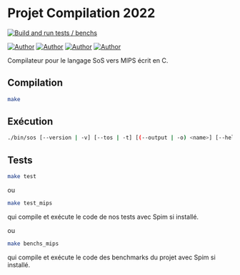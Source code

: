 # Projet Compilation 2022

[![Build and run tests / benchs](https://github.com/FelixLusseau/SoStoMIPS/actions/workflows/build_and_tests.yml/badge.svg)](https://github.com/FelixLusseau/SoStoMIPS/actions/workflows/build_and_tests.yml)

[![Author](https://img.shields.io/badge/author-@LouiseCouture-blue)](https://github.com/LouiseCouture)
[![Author](https://img.shields.io/badge/author-@AymaneElmahi-blue)](https://github.com/AymaneElmahi)
[![Author](https://img.shields.io/badge/author-@FelixLusseau-blue)](https://github.com/FelixLusseau)
[![Author](https://img.shields.io/badge/author-@OussamaTakiAmrani-blue)](https://github.com/oussama-taki-amrani)

Compilateur pour le langage SoS vers MIPS écrit en C.

## Compilation

```bash
make
```

## Exécution

```bash
./bin/sos [--version | -v] [--tos | -t] [(--output | -o) <name>] [--help | -h] < "SoS_program"
```

## Tests

```bash
make test
```
ou
```bash
make test_mips
```
qui compile et exécute le code de nos tests avec Spim si installé.

ou
```bash
make benchs_mips
```
qui compile et exécute le code des benchmarks du projet avec Spim si installé.